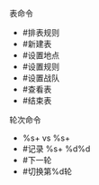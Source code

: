 表命令

- #排表规则
- #新建表
- #设置地点
- #设置规则
- #设置战队
- #查看表
- #结束表

轮次命令

- %s+ vs %s+
- #记录 %s+ %d%d
- #下一轮
- #切换第%d轮